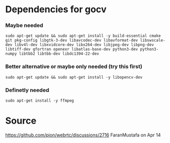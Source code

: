 # Dependencies for gocv

### Maybe needed
```shell
sudo apt-get update && sudo apt-get install -y build-essential cmake git pkg-config libgtk-3-dev libavcodec-dev libavformat-dev libswscale-dev libv4l-dev libxvidcore-dev libx264-dev libjpeg-dev libpng-dev libtiff-dev gfortran openexr libatlas-base-dev python3-dev python3-numpy libtbb2 libtbb-dev libdc1394-22-dev
```

### Better alternative or maybe only needed (try this first)
```shell
sudo apt-get update && sudo apt-get install -y libopencv-dev
```

### Definetly needed
```shell
sudo apt-get install -y ffmpeg
```

# Source
https://github.com/pion/webrtc/discussions/2716
FaranMustafa on Apr 14

